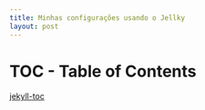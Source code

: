 ```yaml
---
title: Minhas configurações usando o Jellky
layout: post
---
```

# TOC - Table of Contents
[jekyll-toc](https://github.com/allejo/jekyll-toc)


